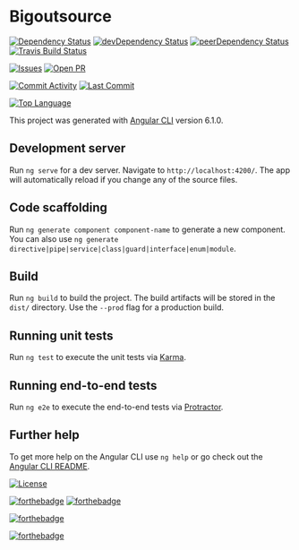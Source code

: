 # Bigoutsource

[![Dependency Status](https://david-dm.org/iamjigz/bigoutsource.svg?longCache=true&style=for-the-badge)](https://david-dm.org/iamjigz/bigoutsource)
[![devDependency Status](https://david-dm.org/iamjigz/bigoutsource/dev-status.svg?longCache=true&style=for-the-badge)](https://david-dm.org/iamjigz/bigoutsource#info=devDependencies)
[![peerDependency Status](https://david-dm.org/iamjigz/bigoutsource/peer-status.svg?longCache=true&style=for-the-badge)](https://david-dm.org/iamjigz/bigoutsource#info=peerDependencies)
[![Travis Build Status](https://travis-ci.com/iamjigz/bigoutsource.png?branch=master)](https://travis-ci.com/iamjigz/bigoutsource)

[![Issues](https://img.shields.io/github/issues/iamjigz/bigoutsource.svg?longCache=true&style=for-the-badge)](https://img.shields.io/github/issues/iamjigz/bigoutsource.svg)
[![Open PR](https://img.shields.io/github/issues-pr/iamjigz/bigoutsource.svg?longCache=true&style=for-the-badge)](https://img.shields.io/github/issues-pr/iamjigz/bigoutsource.svg)

[![Commit Activity](https://img.shields.io/github/commit-activity/y/iamjigz/bigoutsource.svg?longCache=true&style=for-the-badge)](https://img.shields.io/github/commit-activity/y/iamjigz/bigoutsource.svg)
[![Last Commit](https://img.shields.io/github/last-commit/iamjigz/bigoutsource.svg?longCache=true&style=for-the-badge)](https://img.shields.io/github/last-commit/iamjigz/bigoutsource.svg)

[![Top Language](https://img.shields.io/github/languages/top/iamjigz/bigoutsource.svg?longCache=true&style=for-the-badge)](https://img.shields.io/github/languages/top/iamjigz/bigoutsource.svg)

This project was generated with [Angular CLI](https://github.com/angular/angular-cli) version 6.1.0.

## Development server

Run `ng serve` for a dev server. Navigate to `http://localhost:4200/`. The app will automatically reload if you change any of the source files.

## Code scaffolding

Run `ng generate component component-name` to generate a new component. You can also use `ng generate directive|pipe|service|class|guard|interface|enum|module`.

## Build

Run `ng build` to build the project. The build artifacts will be stored in the `dist/` directory. Use the `--prod` flag for a production build.

## Running unit tests

Run `ng test` to execute the unit tests via [Karma](https://karma-runner.github.io).

## Running end-to-end tests

Run `ng e2e` to execute the end-to-end tests via [Protractor](http://www.protractortest.org/).

## Further help

To get more help on the Angular CLI use `ng help` or go check out the [Angular CLI README](https://github.com/angular/angular-cli/blob/master/README.md).

[![License](https://img.shields.io/github/license/iamjigz/bigoutsource.svg?longCache=true&style=for-the-badge)](https://img.shields.io/github/license/iamjigz/bigoutsource)

[![forthebadge](https://forthebadge.com/images/badges/kinda-sfw.svg)](https://forthebadge.com)
[![forthebadge](https://forthebadge.com/images/badges/60-percent-of-the-time-works-every-time.svg)](https://forthebadge.com)

[![forthebadge](https://forthebadge.com/images/badges/powered-by-responsibility.svg)](https://forthebadge.com)

[![forthebadge](https://forthebadge.com/images/badges/uses-badges.svg)](https://forthebadge.com)
